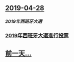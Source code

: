 ## [2019-04-28](/zh/news/2019/04/28/index.md)

##### 2019年西班牙大選
### [2019年西班牙大選進行投票 ](/zh/news/2019/04/28/2019年西班牙大選進行投票.md)
## [前一天...](/zh/news/2019/04/25/index.md)

